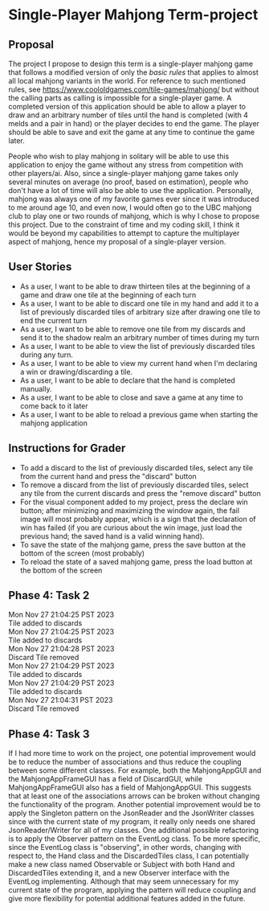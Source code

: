 # Single-Player Mahjong Term-project

## Proposal

The project I propose to design this term is a single-player mahjong game
that follows a modified version of only the *basic rules* that applies to almost all local mahjong variants 
in the world. For reference to such mentioned rules, see https://www.coololdgames.com/tile-games/mahjong/
but without the calling parts as calling is impossible for a single-player game. A completed version
of this application should be able to allow a player to draw and an arbitrary number of tiles
until the hand is completed (with 4 melds and a pair in hand) or the player decides to end the game. 
The player should be able to save and exit the game at any time to continue the game later.   

People who wish to play mahjong in solitary will be able to use this application to
enjoy the game without any stress from competition with other players/ai. Also, since a single-player
mahjong game takes only several minutes on average (no proof, based on estimation), 
people who don't have a lot of time will also be able to use the application. 
Personally, mahjong was always one of my favorite games ever since it was introduced to me 
around age 10, and even now, I would often go to the UBC
mahjong club to play one or two rounds of mahjong, which is why I chose to propose this project.
Due to the constraint of time and my coding skill, I think it would be beyond my capabilities to 
attempt to capture the multiplayer aspect of mahjong, hence my proposal of a single-player version.


## User Stories
- As a user, I want to be able to draw thirteen tiles at the beginning of a game 
and draw one tile at the beginning of each turn
- As a user, I want to be able to discard one tile in my hand and add it to a list of previously 
discarded tiles of arbitrary size after drawing one tile to end the current turn
- As a user, I want to be able to remove one tile from my discards and send it to the shadow realm 
an arbitrary number of times during my turn
- As a user, I want to be able to view the list of previously discarded tiles during any turn.
- As a user, I want to be able to view my current hand when I'm declaring a win or
drawing/discarding a tile.
- As a user, I want to be able to declare that the hand is completed manually.
- As a user, I want to be able to close and save a game at any time to come back to it later
- As a user, I want to be able to reload a previous game when starting the mahjong application

## Instructions for Grader
- To add a discard to the list of previously discarded tiles, select any tile from the current hand
and press the "discard" button
- To remove a discard from the list of previously discarded tiles, select any tile from the current
discards and press the "remove discard" button
- For the visual component added to my project, press the declare win button; after
minimizing and maximizing the window again, the fail image will most probably appear, which is a sign
that the declaration of win has failed (if you are curious about the win image, just load the previous
hand; the saved hand is a valid winning hand).
- To save the state of the mahjong game, press the save button at the bottom of the screen (most probably)
- To reload the state of a saved mahjong game, press the load button at the bottom of the screen

## Phase 4: Task 2
Mon Nov 27 21:04:25 PST 2023\
Tile added to discards\
Mon Nov 27 21:04:25 PST 2023\
Tile added to discards\
Mon Nov 27 21:04:28 PST 2023\
Discard Tile removed\
Mon Nov 27 21:04:29 PST 2023\
Tile added to discards\
Mon Nov 27 21:04:29 PST 2023\
Tile added to discards\
Mon Nov 27 21:04:31 PST 2023\
Discard Tile removed

## Phase 4: Task 3
If I had more time to work on the project, one potential improvement would be to reduce the number of associations and
thus reduce the coupling between some different classes. For example, both the MahjongAppGUI and the MahjongAppFrameGUI
has a field of DiscardGUI, while MahjongAppFrameGUI also has a field of MahjongAppGUI. This suggests that at least one
of the associations arrows can be broken without changing the functionality of the program. Another potential improvement
would be to apply the Singleton pattern on the JsonReader and the JsonWriter classes since with the current state of my
program, it really only needs one shared JsonReader/Writer for all of my classes. One additional possible refactoring is 
to apply the Observer pattern on the EventLog
class. To be more specific, since the EventLog class is "observing", in other words, changing with respect to, the Hand
class and the DiscardedTiles class, I can potentially make a new class named Observable or Subject with both Hand and
DiscardedTiles extending it, and a new Observer interface with the EventLog implementing. Although that may seem
unnecessary for my current state of the program, applying the pattern will reduce coupling and give more flexibility for
potential additional features added in the future. 

